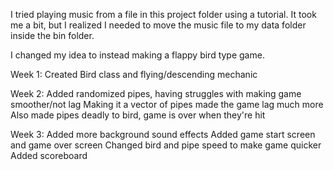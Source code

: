 I tried playing music from a file in this project folder using a tutorial. It took me a bit,
but I realized I needed to move the music file to my data folder inside the bin folder. 

I changed my idea to instead making a flappy bird type game.

Week 1:
Created Bird class and flying/descending mechanic

Week 2:
Added randomized pipes, having struggles with making game smoother/not lag
Making it a vector of pipes made the game lag much more
Also made pipes deadly to bird, game is over when they're hit

Week 3:
Added more background sound effects
Added game start screen and game over screen
Changed bird and pipe speed to make game quicker
Added scoreboard